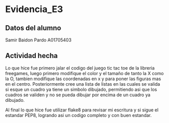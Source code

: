 # Evidencia_E3

## Datos del alumno
Samir Baidon Pardo
A01705403

## Actividad hecha
Lo que hice fue primero jalar el codigo del juego tic tac toe de la libreria freegames, luego primero modifique el color y el tamaño de tanto la X como la O, tambien modifique las coordenadas en x y para poner las figuras mas en el centro. Posteriormente cree una lista de listas en las cuales se valida si esque un cuadro ya tiene un simbolo dibujado, permitiendo asi que los cuadros se validen y no se pueda dibujar por encima de un cuadro ya dibujado.

Al final lo que hice fue utilizar flake8 para revisar mi escritura y si sigue el estandar PEP8, logrando asi un codigo completo y con buen estandar.
